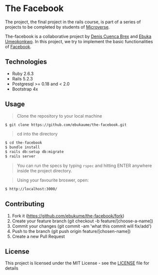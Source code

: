 # The Facebook

The project, the final project in the rails course, is part of a series of projects to be completed by students of [Microverse](https://www.microverse.org/ "The Global School for Remote Software Developers!").

The-facebook is a collaborative project by [Denis Cuenca Brex](https://github.com/DenisCuencaBrex) and [Ebuka Umeokonkwo](https://github.com/ebukaume). In this project, we try to implement the basic functionalities of [Facebook](https://web.facebook.com "American online social media and social networking service company based in Menlo Park, California").

## Technologies

- Ruby 2.6.3
- Rails 5.2.3
- Postgresql >= 0.18  and < 2.0
- Bootstrap 4x

## Usage

> Clone the repository to your local machine

```sh
$ git clone https://github.com/ebukaume/the-facebook.git
```

> cd into the directory

```sh
$ cd the-facebook
$ bundle install
$ rails db:setup db:migrate
$ rails server
```

> You can run the specs by typing `rspec` and hitting ENTER anywhere inside the project directory.

> Using your favourite broswer, open: 

```sh
$ http://localhost:3000/
```

## Contributing

1. Fork it (https://github.com/ebukume/the-facebook/fork)
2. Create your feature branch (git checkout -b feature/[choose-a-name])
3. Commit your changes (git commit -am 'what this commit will fix/add')
4. Push to the branch (git push origin feature/[chosen-name])
5. Create a new Pull Request

## License

This project is licensed under the MIT License - see the [LICENSE](./LICENSE) file for details
